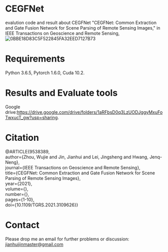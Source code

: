 # CEGFNet
evalution code and result about CEGFNet
"CEGFNet: Common Extraction and Gate Fusion Network for Scene Parsing of Remote Sensing Images," in IEEE Transactions on Geoscience and Remote Sensing, 
 ![0BBE18D83C5F522845FA32EED7127B73](https://user-images.githubusercontent.com/41234210/134664656-2815e681-a478-4d64-8e75-a23b25c3bd80.png)

# Requirements
Python 3.6.5, Pytorch 1.6.0, Cuda 10.2.
# Results and Evaluate tools
Google drive:https://drive.google.com/drive/folders/1aRFbsD0q3LzUODJggyMxuFoTwxucT_gw?usp=sharing.
# Citation
@ARTICLE{9538389,  
author={Zhou, Wujie and Jin, Jianhui and Lei, Jingsheng and Hwang, Jenq-Neng},  
journal={IEEE Transactions on Geoscience and Remote Sensing},   
title={CEGFNet: Common Extraction and Gate Fusion Network for Scene Parsing of Remote Sensing Images},   
year={2021},  
volume={},  
number={},  
pages={1-10},  
doi={10.1109/TGRS.2021.3109626}}
# Contact
Please drop me an email for further problems or discussion: jianhuijinmaster@gmail.com

